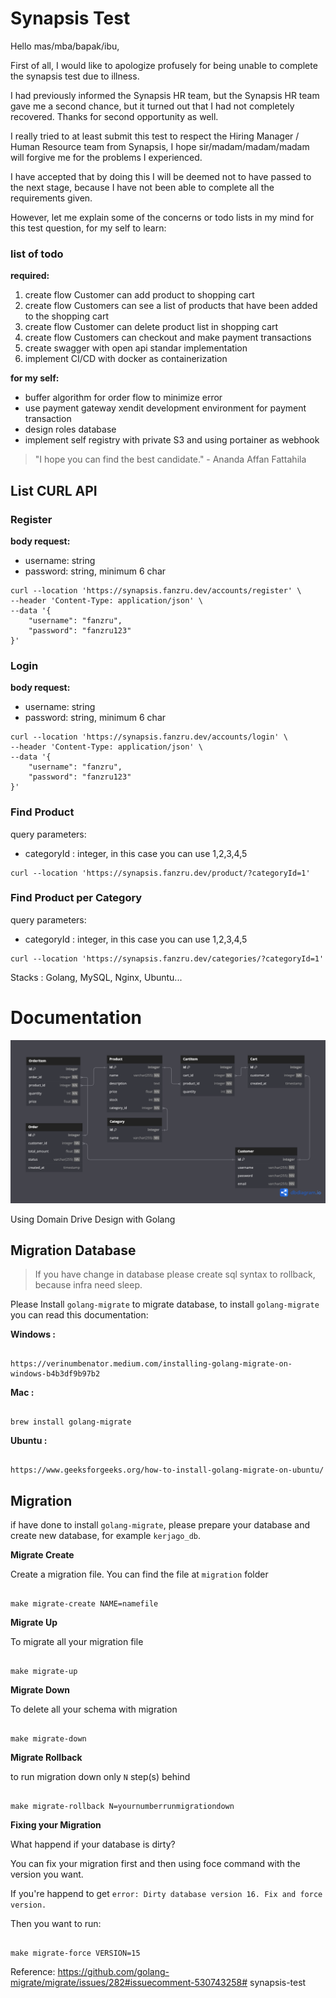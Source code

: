 # Synapsis Test

Hello mas/mba/bapak/ibu,

First of all, I would like to apologize profusely for being unable to complete the synapsis test due to illness.

I had previously informed the Synapsis HR team, but the Synapsis HR team gave me a second chance, but it turned out that I had not completely recovered. Thanks for second opportunity as well.

I really tried to at least submit this test to respect the Hiring Manager / Human Resource team from Synapsis, I hope sir/madam/madam/madam will forgive me for the problems I experienced.

I have accepted that by doing this I will be deemed not to have passed to the next stage, because I have not been able to complete all the requirements given.

However, let me explain some of the concerns or todo lists in my mind for this test question, for my self to learn:

### list of todo
**required:**
1. create flow Customer can add product to shopping cart
2. create flow Customers can see a list of products that have been added to the shopping cart
3. create flow Customer can delete product list in shopping cart
4. create flow Customers can checkout and make payment transactions
5. create swagger with open api standar implementation
6. implement CI/CD with docker as containerization

**for my self:**
- buffer algorithm for order flow to minimize error
- use payment gateway xendit development environment for payment transaction 
- design roles database
- implement self registry with private S3 and using portainer as webhook


> "I hope you can find the best candidate." - Ananda Affan Fattahila

## List CURL API 

### Register

**body request:**
- username: string
- password: string, minimum 6 char

```
curl --location 'https://synapsis.fanzru.dev/accounts/register' \
--header 'Content-Type: application/json' \
--data '{
    "username": "fanzru",
    "password": "fanzru123"
}'
```

### Login
**body request:**
- username: string
- password: string, minimum 6 char

```
curl --location 'https://synapsis.fanzru.dev/accounts/login' \
--header 'Content-Type: application/json' \
--data '{
    "username": "fanzru",
    "password": "fanzru123"
}'
```
### Find Product
query parameters:
- categoryId : integer, in this case you can use 1,2,3,4,5
```
curl --location 'https://synapsis.fanzru.dev/product/?categoryId=1'
```
### Find Product per Category
query parameters:
- categoryId : integer, in this case you can use 1,2,3,4,5
```
curl --location 'https://synapsis.fanzru.dev/categories/?categoryId=1'
```


Stacks : Golang, MySQL, Nginx, Ubuntu...

  

# **Documentation**

![Entity Relationship Diagram](https://github.com/fanzru/synapsis-test/blob/main/erd.png)
  

Using Domain Drive Design with Golang

  

## Migration Database

  

> If you have change in database please create sql syntax to rollback, because infra need sleep.

  

Please Install `golang-migrate` to migrate database, to install `golang-migrate` you can read this documentation:

  

**Windows :**

```

https://verinumbenator.medium.com/installing-golang-migrate-on-windows-b4b3df9b97b2

```

**Mac :**

```

brew install golang-migrate

```

**Ubuntu :**

```

https://www.geeksforgeeks.org/how-to-install-golang-migrate-on-ubuntu/

```

## Migration

if have done to install `golang-migrate`, please prepare your database and create new database, for example `kerjago_db`.

**Migrate Create**

Create a migration file. You can find the file at `migration` folder

```

make migrate-create NAME=namefile

```

  
  
  

**Migrate Up**

To migrate all your migration file

```

make migrate-up

```

  

**Migrate Down**

To delete all your schema with migration

```

make migrate-down

```

  

**Migrate Rollback**

to run migration down only `N` step(s) behind

```

make migrate-rollback N=yournumberrunmigrationdown

```

  

**Fixing your Migration**

What happend if your database is dirty?

You can fix your migration first and then using foce command with the version you want.

If you're happend to get `error: Dirty database version 16. Fix and force version.`

Then you want to run:

```

make migrate-force VERSION=15

```

Reference: https://github.com/golang-migrate/migrate/issues/282#issuecomment-530743258# synapsis-test
